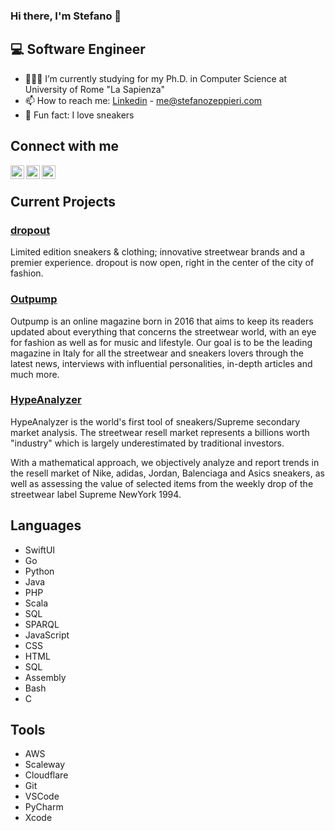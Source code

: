 ### Hi there, I'm Stefano 👋

## 💻 Software Engineer

- 👨🏻‍🎓 I’m currently studying for my Ph.D. in Computer Science at University of Rome "La Sapienza"
- 📫 How to reach me: [Linkedin] - <a href='mailto:me@stefanozeppieri.com'>me@stefanozeppieri.com</a>
- 👟 Fun fact: I love sneakers

## Connect with me

[<img align="left" alt="stepzepp | Twitter" width="22px" src="https://cdn.jsdelivr.net/npm/simple-icons@v3/icons/twitter.svg" />][twitter]
[<img align="left" alt="Stefano Zeppieri | LinkedIn" width="22px" src="https://cdn.jsdelivr.net/npm/simple-icons@v3/icons/linkedin.svg" />][linkedin]
[<img align="left" alt="stepzepp | Instagram" width="22px" src="https://cdn.jsdelivr.net/npm/simple-icons@v3/icons/instagram.svg" />][instagram]

<br>

## Current Projects

### [dropout]

Limited edition sneakers & clothing; innovative streetwear brands and a premier experience. dropout is now open, right in the center of the city of fashion.

### [Outpump]

Outpump is an online magazine born in 2016 that aims to keep its readers updated about everything that concerns the streetwear world, with an eye for fashion as well as for music and lifestyle. Our goal is to be the leading magazine in Italy for all the streetwear and sneakers lovers through the latest news, interviews with influential personalities, in-depth articles and much more.

### [HypeAnalyzer]

HypeAnalyzer is the world's first tool of sneakers/Supreme secondary market analysis. The streetwear resell market represents a billions worth "industry" which is largely underestimated by traditional investors.

With a mathematical approach, we objectively analyze and report trends in the resell market of Nike, adidas, Jordan, Balenciaga and Asics sneakers, as well as assessing the value of selected items from the weekly drop of the streetwear label Supreme NewYork 1994.

## Languages

- SwiftUI
- Go
- Python
- Java
- PHP
- Scala
- SQL
- SPARQL
- JavaScript
- CSS
- HTML
- SQL
- Assembly
- Bash
- C

## Tools

- AWS
- Scaleway
- Cloudflare
- Git
- VSCode
- PyCharm
- Xcode

<br />
<br />

[twitter]: https://twitter.com/stepzepp
[instagram]: https://instagram.com/stepzepp
[linkedin]: https://www.linkedin.com/in/stefano-zeppieri/
[outpump]: https://www.outpump.com/
[dropout]: https://www.dropoutmilano.com/
[hypeanalyzer]: https://www.hypeanalyzer.com/
